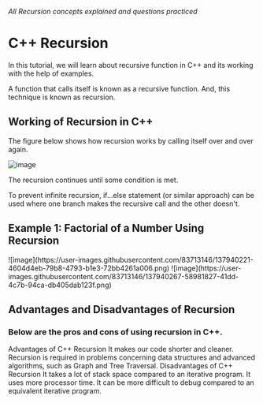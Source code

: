 *All Recursion concepts explained and questions practiced*
<h1>C++ Recursion</h1>
<p>In this tutorial, we will learn about recursive function in C++ and its working with the help of examples.

A function that calls itself is known as a recursive function. And, this technique is known as recursion.</p>
<h2>Working of Recursion in C++</h2>

The figure below shows how recursion works by calling itself over and over again.

![image](https://user-images.githubusercontent.com/83713146/137939500-324a4cd0-c5e1-4d95-96f6-46bc545c0505.png)
<p>The recursion continues until some condition is met.

To prevent infinite recursion, if...else statement (or similar approach) can be used where one branch makes the recursive call and the other doesn't.</p>
<h2>Example 1: Factorial of a Number Using Recursion</h2>
![image](https://user-images.githubusercontent.com/83713146/137940221-4604d4eb-79b8-4793-b1e3-72bb4261a006.png)
![image](https://user-images.githubusercontent.com/83713146/137940267-58981827-41dd-4c7b-94ca-db405dab123f.png)
<h2>Advantages and Disadvantages of Recursion</h2>
<h3>Below are the pros and cons of using recursion in C++.</h3>

<p>Advantages of C++ Recursion
It makes our code shorter and cleaner.
Recursion is required in problems concerning data structures and advanced algorithms, such as Graph and Tree Traversal.
Disadvantages of C++ Recursion
It takes a lot of stack space compared to an iterative program.
It uses more processor time.
It can be more difficult to debug compared to an equivalent iterative program.</p>
